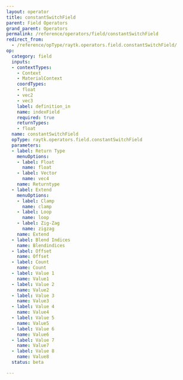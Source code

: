 ```yaml
---
layout: operator
title: constantSwitchField
parent: Field Operators
grand_parent: Operators
permalink: /reference/operators/field/constantSwitchField
redirect_from:
  - /reference/opType/raytk.operators.field.constantSwitchField/
op:
  category: field
  inputs:
  - contextTypes:
    - Context
    - MaterialContext
    coordTypes:
    - float
    - vec2
    - vec3
    label: definition_in
    name: indexField
    required: true
    returnTypes:
    - float
  name: constantSwitchField
  opType: raytk.operators.field.constantSwitchField
  parameters:
  - label: Return Type
    menuOptions:
    - label: Float
      name: float
    - label: Vector
      name: vec4
    name: Returntype
  - label: Extend
    menuOptions:
    - label: Clamp
      name: clamp
    - label: Loop
      name: loop
    - label: Zig-Zag
      name: zigzag
    name: Extend
  - label: Blend Indices
    name: Blendindices
  - label: Offset
    name: Offset
  - label: Count
    name: Count
  - label: Value 1
    name: Value1
  - label: Value 2
    name: Value2
  - label: Value 3
    name: Value3
  - label: Value 4
    name: Value4
  - label: Value 5
    name: Value5
  - label: Value 6
    name: Value6
  - label: Value 7
    name: Value7
  - label: Value 8
    name: Value8
  status: beta

---
```

